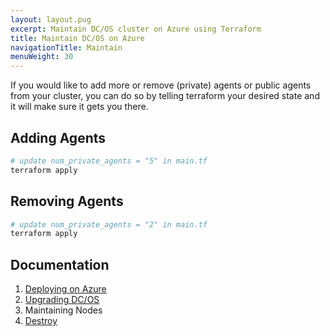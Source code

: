 ```yaml
---
layout: layout.pug
excerpt: Maintain DC/OS cluster on Azure using Terraform
title: Maintain DC/OS on Azure
navigationTitle: Maintain
menuWeight: 30
---
```


If you would like to add more or remove (private) agents or public agents from your cluster, you can do so by telling terraform your desired state and it will make sure it gets you there.

## Adding Agents

```bash
# update num_private_agents = "5" in main.tf
terraform apply
```

## Removing Agents

```bash
# update num_private_agents = "2" in main.tf
terraform apply
```

## Documentation

1. [Deploying on Azure](./install/README.md)
2. [Upgrading DC/OS](./upgrade/README.md)
3. Maintaining Nodes
4. [Destroy](./destroy/README.md)
